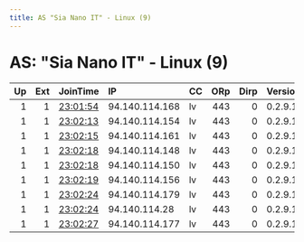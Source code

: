 ```yaml
---
title: AS "Sia Nano IT" - Linux (9)
---
```


# AS: "Sia Nano IT" - Linux (9)

|   Up |   Ext | JoinTime                                                                                            | IP             | CC   |   ORp |   Dirp | Version   | Contact                   | Nickname   |   eFamMembers |
|-----:|------:|:----------------------------------------------------------------------------------------------------|:---------------|:-----|------:|-------:|:----------|:--------------------------|:-----------|--------------:|
|    1 |     1 | [23:01:54](https://metrics.torproject.org/rs.html#details/327845067026506B4B794ED35EDE8A103AF98554) | 94.140.114.168 | lv   |   443 |      0 | 0.2.9.17  | charlesbumpus@hotmail.com | lat1       |             9 |
|    1 |     1 | [23:02:13](https://metrics.torproject.org/rs.html#details/A3CD7386FC6380AEEABDE2E5BDDEC22FB8D838B0) | 94.140.114.154 | lv   |   443 |      0 | 0.2.9.17  | charlesbumpus@hotmail.com | lat2       |             9 |
|    1 |     1 | [23:02:15](https://metrics.torproject.org/rs.html#details/E0B641C7B5FD1E13D7DCC9A1BCEE518D602F6267) | 94.140.114.161 | lv   |   443 |      0 | 0.2.9.17  | charlesbumpus@hotmail.com | lat3       |             9 |
|    1 |     1 | [23:02:18](https://metrics.torproject.org/rs.html#details/7232221218568E1070A47CE4345216E5D6288DA0) | 94.140.114.148 | lv   |   443 |      0 | 0.2.9.17  | charlesbumpus@hotmail.com | lat4       |             9 |
|    1 |     1 | [23:02:18](https://metrics.torproject.org/rs.html#details/A5AB1C2D4D6E6B2E3C3E154CE69A2600FC3E9F98) | 94.140.114.150 | lv   |   443 |      0 | 0.2.9.17  | charlesbumpus@hotmail.com | lat6       |             9 |
|    1 |     1 | [23:02:19](https://metrics.torproject.org/rs.html#details/1A26711A508F201CF613EE9612C03F7B7D1BE42E) | 94.140.114.156 | lv   |   443 |      0 | 0.2.9.17  | charlesbumpus@hotmail.com | lat5       |             9 |
|    1 |     1 | [23:02:24](https://metrics.torproject.org/rs.html#details/43E5B4618EC58AFC964D5AD610F66A63620B0C22) | 94.140.114.179 | lv   |   443 |      0 | 0.2.9.17  | charlesbumpus@hotmail.com | lat8       |             9 |
|    1 |     1 | [23:02:24](https://metrics.torproject.org/rs.html#details/9F9650BA1ED2DD554541569CD4EE5461ED39C454) | 94.140.114.28  | lv   |   443 |      0 | 0.2.9.17  | charlesbumpus@hotmail.com | lat7       |             9 |
|    1 |     1 | [23:02:27](https://metrics.torproject.org/rs.html#details/6233C7196277CC283E61A1F005C1F76469DACCDB) | 94.140.114.177 | lv   |   443 |      0 | 0.2.9.17  | charlesbumpus@hotmail.com | lat9       |             9 |
